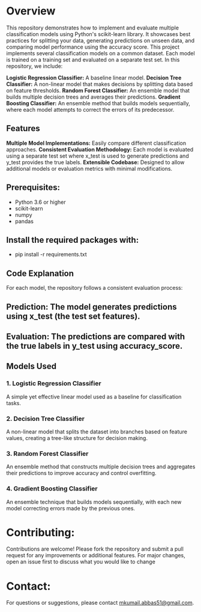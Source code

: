 # **Overview**

This repository demonstrates how to implement and evaluate multiple classification models using Python's scikit-learn library. It showcases best practices for splitting your data, generating predictions on unseen data, and comparing model performance using the accuracy score.
This project implements several classification models on a common dataset. Each model is trained on a training set and evaluated on a separate test set. In this repository, we include:

**Logistic Regression Classifier:** A baseline linear model.
**Decision Tree Classifier:** A non-linear model that makes decisions by splitting data based on feature thresholds.
**Random Forest Classifier:** An ensemble model that builds multiple decision trees and averages their predictions.
**Gradient Boosting Classifier:** An ensemble method that builds models sequentially, where each model attempts to correct the errors of its predecessor.

## **Features**
**Multiple Model Implementations:** Easily compare different classification approaches.
**Consistent Evaluation Methodology:** Each model is evaluated using a separate test set where x_test is used to generate predictions and y_test provides the true labels.
**Extensible Codebase:** Designed to allow additional models or evaluation metrics with minimal modifications.

## **Prerequisites:**
  - Python 3.6 or higher
  - scikit-learn
  - numpy
  - pandas

## **Install the required packages with:**
  - pip install -r requirements.txt


## **Code Explanation**
For each model, the repository follows a consistent evaluation process:

## **Prediction:** The model generates predictions using x_test (the test set features).
## **Evaluation:** The predictions are compared with the true labels in y_test using accuracy_score.

## **Models Used**
### **1. Logistic Regression Classifier**
A simple yet effective linear model used as a baseline for classification tasks.

### **2. Decision Tree Classifier**
A non-linear model that splits the dataset into branches based on feature values, creating a tree-like structure for decision making.

### **3. Random Forest Classifier**
An ensemble method that constructs multiple decision trees and aggregates their predictions to improve accuracy and control overfitting.

### **4. Gradient Boosting Classifier**
An ensemble technique that builds models sequentially, with each new model correcting errors made by the previous ones.

# **Contributing:**
Contributions are welcome! Please fork the repository and submit a pull request for any improvements or additional features. For major changes, open an issue first to discuss what you would like to change

# **Contact:**
For questions or suggestions, please contact mkumail.abbas51@gmail.com.
